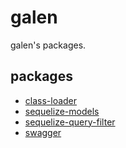 # galen

galen's packages.

## packages

* [class-loader](https://github.com/AlfieriChou/galen/tree/master/packages/class-loader)
* [sequelize-models](https://github.com/AlfieriChou/galen/tree/master/packages/sequelize-models)
* [sequelize-query-filter](https://github.com/AlfieriChou/galen/tree/master/packages/sequelize-query-filter)
* [swagger](https://github.com/AlfieriChou/galen/tree/master/packages/swagger)
